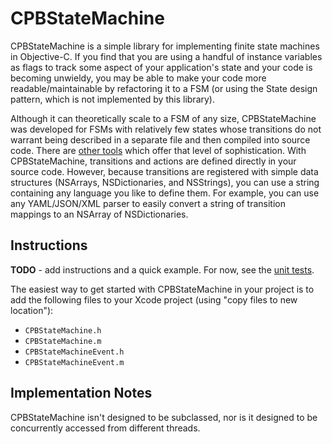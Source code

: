CPBStateMachine
===============
CPBStateMachine is a simple library for implementing finite state machines in Objective-C. If you find that you are using a handful of instance variables as flags to track some aspect of your application's state and your code is becoming unwieldy, you may be able to make your code more readable/maintainable by refactoring it to a FSM (or using the State design pattern, which is not implemented by this library).

Although it can theoretically scale to a FSM of any size, CPBStateMachine was developed for FSMs with relatively few states whose transitions do not warrant being described in a separate file and then compiled into source code. There are [other tools][statec] which offer that level of sophistication. With CPBStateMachine, transitions and actions are defined directly in your source code. However, because transitions are registered with simple data structures (NSArrays, NSDictionaries, and NSStrings), you can use a string containing any language you like to define them. For example, you can use any YAML/JSON/XML parser to easily convert a string of transition mappings to an NSArray of NSDictionaries.

[statec]: https://github.com/mmower/statec 

Instructions
------------
**TODO** - add instructions and a quick example. For now, see the [unit tests][tests].

The easiest way to get started with CPBStateMachine in your project is to add the following files to your Xcode project (using "copy files to new location"):

* `CPBStateMachine.h`
* `CPBStateMachine.m`
* `CPBStateMachineEvent.h`
* `CPBStateMachineEvent.m`

[tests]: https://github.com/erikprice/CPBStateMachine/blob/master/CPBStateMachineTests/CPBStateMachineTests.m

Implementation Notes
--------------------
CPBStateMachine isn't designed to be subclassed, nor is it designed to be concurrently accessed from different threads.

